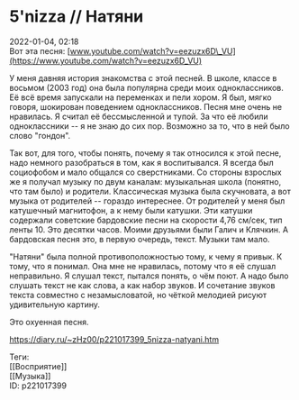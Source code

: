 5'nizza // Натяни
==================

   
 2022-01-04, 02:18   
  Вот эта песня:  [www.youtube.com/watch?v=eezuzx6D\_VU](https://www.youtube.com/watch?v=eezuzx6D_VU)    
   
 У меня давняя история знакомства с этой песней. В школе, классе в восьмом (2003 год) она была популярна среди моих одноклассников. Её всё время запускали на переменках и пели хором. Я был, мягко говоря, шокирован поведением одноклассников. Песня мне очень не нравилась. Я считал её бессмысленной и тупой. За что её любили одноклассники -- я не знаю до сих пор. Возможно за то, что в ней было слово "гондон".   
   
 Так вот, для того, чтобы понять, почему я так относился к этой песне, надо немного разобраться в том, как я воспитывался. Я всегда был социофобом и мало общался со сверстниками. Со стороны взрослых же я получал музыку по двум каналам: музыкальная школа (понятно, что там было) и родители. Классическая музыка была скучновата, а вот музыка от родителей -- гораздо интереснее. От родителей у меня был катушечный магнитофон, а к нему были катушки. Эти катушки содержали советские бардовские песни на скорости 4,76 см/сек, тип ленты 10. Это десятки часов. Моими друзьями были Галич и Клячкин. А бардовская песня это, в первую очередь, текст. Музыки там мало.   
   
 "Натяни" была полной противоположностью тому, к чему я привык. К тому, что я понимал. Она мне не нравилась, потому что я её слушал неправильно. Я слушал текст, пытался понять, о чём поют. А надо было слушать текст не как слова, а как набор звуков. И сочетание звуков текста совместно с незамысловатой, но чёткой мелодией рисуют удивительную картину.   
   
 Это охуенная песня.   
    
 <https://diary.ru/~zHz00/p221017399_5nizza-natyani.htm>   
   
 Теги:   
 [[Восприятие]]   
 [[Музыка]]   
 ID: p221017399